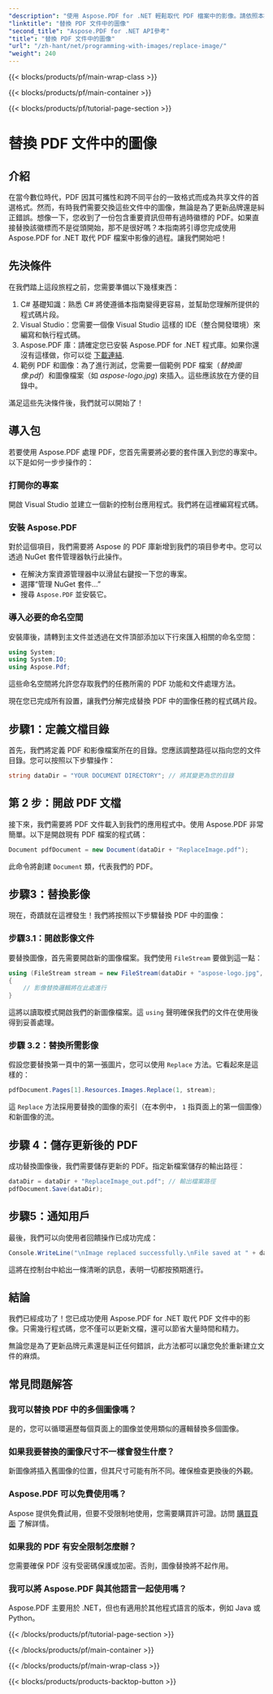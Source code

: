 ```yaml
---
"description": "使用 Aspose.PDF for .NET 輕鬆取代 PDF 檔案中的影像。請依照本指南的逐步說明，增強您的 PDF 管理技能。"
"linktitle": "替換 PDF 文件中的圖像"
"second_title": "Aspose.PDF for .NET API參考"
"title": "替換 PDF 文件中的圖像"
"url": "/zh-hant/net/programming-with-images/replace-image/"
"weight": 240
---
```


{{< blocks/products/pf/main-wrap-class >}}

{{< blocks/products/pf/main-container >}}

{{< blocks/products/pf/tutorial-page-section >}}

# 替換 PDF 文件中的圖像

## 介紹

在當今數位時代，PDF 因其可攜性和跨不同平台的一致格式而成為共享文件的首選格式。然而，有時我們需要交換這些文件中的圖像，無論是為了更新品牌還是糾正錯誤。想像一下，您收到了一份包含重要資訊但帶有過時徽標的 PDF。如果直接替換該徽標而不是從頭開始，那不是很好嗎？本指南將引導您完成使用 Aspose.PDF for .NET 取代 PDF 檔案中影像的過程。讓我們開始吧！

## 先決條件

在我們踏上這段旅程之前，您需要準備以下幾樣東西：

1. C# 基礎知識：熟悉 C# 將使遵循本指南變得更容易，並幫助您理解所提供的程式碼片段。
2. Visual Studio：您需要一個像 Visual Studio 這樣的 IDE（整合開發環境）來編寫和執行程式碼。
3. Aspose.PDF 庫：請確定您已安裝 Aspose.PDF for .NET 程式庫。如果你還沒有這樣做，你可以從 [下載連結](https://releases。aspose.com/pdf/net/).
4. 範例 PDF 和圖像：為了進行測試，您需要一個範例 PDF 檔案（*替換圖像.pdf*）和圖像檔案（如 *aspose-logo.jpg*) 來插入。這些應該放在方便的目錄中。

滿足這些先決條件後，我們就可以開始了！ 

## 導入包

若要使用 Aspose.PDF 處理 PDF，您首先需要將必要的套件匯入到您的專案中。以下是如何一步步操作的：

### 打開你的專案

開啟 Visual Studio 並建立一個新的控制台應用程式。我們將在這裡編寫程式碼。

### 安裝 Aspose.PDF

對於這個項目，我們需要將 Aspose 的 PDF 庫新增到我們的項目參考中。您可以透過 NuGet 套件管理器執行此操作。 

- 在解決方案資源管理器中以滑鼠右鍵按一下您的專案。
- 選擇“管理 NuGet 套件...”
- 搜尋 `Aspose.PDF` 並安裝它。

### 導入必要的命名空間 

安裝庫後，請轉到主文件並透過在文件頂部添加以下行來匯入相關的命名空間：

```csharp
using System;
using System.IO;
using Aspose.Pdf;
```

這些命名空間將允許您存取我們的任務所需的 PDF 功能和文件處理方法。

現在您已完成所有設置，讓我們分解完成替換 PDF 中的圖像任務的程式碼片段。 

## 步驟1：定義文檔目錄

首先，我們將定義 PDF 和影像檔案所在的目錄。您應該調整路徑以指向您的文件目錄。您可以按照以下步驟操作：

```csharp
string dataDir = "YOUR DOCUMENT DIRECTORY"; // 將其變更為您的目錄
```

## 第 2 步：開啟 PDF 文檔

接下來，我們需要將 PDF 文件載入到我們的應用程式中。使用 Aspose.PDF 非常簡單。以下是開啟現有 PDF 檔案的程式碼：

```csharp
Document pdfDocument = new Document(dataDir + "ReplaceImage.pdf");
```

此命令將創建 `Document` 類，代表我們的 PDF。

## 步驟3：替換影像

現在，奇蹟就在這裡發生！我們將按照以下步驟替換 PDF 中的圖像：

### 步驟3.1：開啟影像文件

要替換圖像，首先需要開啟新的圖像檔案。我們使用 `FileStream` 要做到這一點：

```csharp
using (FileStream stream = new FileStream(dataDir + "aspose-logo.jpg", FileMode.Open))
{
    // 影像替換邏輯將在此處進行
}
```

這將以讀取模式開啟我們的新圖像檔案。這 `using` 聲明確保我們的文件在使用後得到妥善處理。

### 步驟 3.2：替換所需影像

假設您要替換第一頁中的第一張圖片，您可以使用 `Replace` 方法。它看起來是這樣的：

```csharp
pdfDocument.Pages[1].Resources.Images.Replace(1, stream);
```

這 `Replace` 方法採用要替換的圖像的索引（在本例中， `1` 指頁面上的第一個圖像）和新圖像的流。

## 步驟 4：儲存更新後的 PDF

成功替換圖像後，我們需要儲存更新的 PDF。指定新檔案儲存的輸出路徑：

```csharp
dataDir = dataDir + "ReplaceImage_out.pdf"; // 輸出檔案路徑
pdfDocument.Save(dataDir);
```

## 步驟5：通知用戶

最後，我們可以向使用者回饋操作已成功完成：

```csharp
Console.WriteLine("\nImage replaced successfully.\nFile saved at " + dataDir);
```

這將在控制台中給出一條清晰的訊息，表明一切都按預期進行。

## 結論

我們已經成功了！您已成功使用 Aspose.PDF for .NET 取代 PDF 文件中的影像。只需幾行程式碼，您不僅可以更新文檔，還可以節省大量時間和精力。 

無論您是為了更新品牌元素還是糾正任何錯誤，此方法都可以讓您免於重新建立文件的麻煩。

## 常見問題解答

### 我可以替換 PDF 中的多個圖像嗎？
是的，您可以循環遍歷每個頁面上的圖像並使用類似的邏輯替換多個圖像。

### 如果我要替換的圖像尺寸不一樣會發生什麼？
新圖像將插入舊圖像的位置，但其尺寸可能有所不同。確保檢查更換後的外觀。

### Aspose.PDF 可以免費使用嗎？
Aspose 提供免費試用，但要不受限制地使用，您需要購買許可證。訪問 [購買頁面](https://purchase.aspose.com/buy) 了解詳情。

### 如果我的 PDF 有安全限制怎麼辦？
您需要確保 PDF 沒有受密碼保護或加密。否則，圖像替換將不起作用。

### 我可以將 Aspose.PDF 與其他語言一起使用嗎？
Aspose.PDF 主要用於 .NET，但也有適用於其他程式語言的版本，例如 Java 或 Python。

{{< /blocks/products/pf/tutorial-page-section >}}

{{< /blocks/products/pf/main-container >}}

{{< /blocks/products/pf/main-wrap-class >}}

{{< blocks/products/products-backtop-button >}}